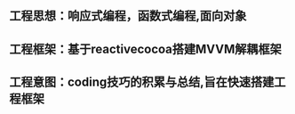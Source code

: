 工程思想：响应式编程，函数式编程,面向对象
----------------------------------
工程框架：基于reactivecocoa搭建MVVM解耦框架
----------------------------------
工程意图：coding技巧的积累与总结,旨在快速搭建工程框架
----------------------------------
